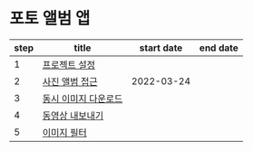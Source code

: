 # 포토 앨범 앱

| step | title                                   | start date | end date |
| ---- | --------------------------------------- | ---------- | -------- |
| 1    | [프로젝트 설정](./docs/step1.md)        |            |          |
| 2    | [사진 앨범 접근](./docs/step2.md)       | 2022-03-24 |          |
| 3    | [동시 이미지 다운로드](./docs/step3.md) |            |          |
| 4    | [동영상 내보내기](./docs/step4.md)      |            |          |
| 5    | [이미지 필터](./docs/step5.md)          |            |          |
